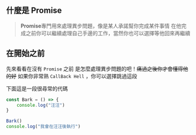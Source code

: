 ## 什麼是 Promise

> **Promise**專門用來處理異步問題，像是某人承諾幫你完成某件事情
> 在他完成之前你可以繼續處理自己手邊的工作，當然你也可以選擇等他回來再繼續

## 在開始之前

先來看看在沒有 `Promise` 之前
是怎麼處理異步問題的吧！~~痛過之後你才會懂得他的好~~
如果你非常熟 `CallBack Hell` ，你可以選擇跳過這段

下面這是一段很尋常的代碼

```js
const Bark = () => {
    console.log("汪汪")
}

Bark()
console.log("我會在汪汪後執行")
```
